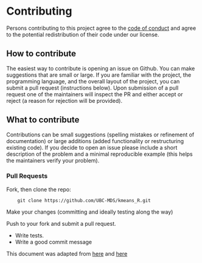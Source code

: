 # Contributing

Persons contributing to this project agree to the [code of conduct](./CONDUCT.md) and agree to the 
potential redistribution of their code under our license.

## How to contribute

The easiest way to contribute is opening an issue on Github. You can make suggestions that are small 
or large. If you are familiar with the project, the programming language, and the overall layout of the project, 
you can submit a pull request (instructions below). Upon submission of a pull request one of the maintainers 
will inspect the PR and either accept or reject (a reason for rejection will be provided).

## What to contribute

Contributions can be small suggestions (spelling mistakes or refinement of documentation) or large additions 
(added functionality or restructuring existing code). If you decide to open an issue please include a short 
description of the problem and a minimal reproducible example (this helps the maintainers verify your problem).

### Pull Requests

Fork, then clone the repo:
```
    git clone https://github.com/UBC-MDS/kmeans_R.git
```  
Make your changes (committing and ideally testing along the way)

Push to your fork and submit a pull request.

* Write tests.
* Write a good commit message


This document was adapted from [here](https://github.com/swcarpentry/r-novice-inflammation/blob/gh-pages/CONTRIBUTING.md)
and [here](https://github.com/thoughtbot/factory_bot_rails/blob/master/CONTRIBUTING.md)
